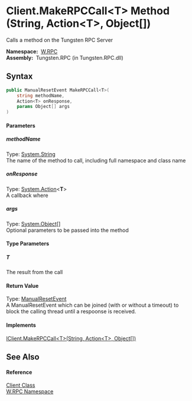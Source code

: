 Client.MakeRPCCall&lt;T> Method (String, Action&lt;T>, Object[])
================================================================
  Calls a method on the Tungsten RPC Server

  **Namespace:**  [W.RPC][1]  
  **Assembly:**  Tungsten.RPC (in Tungsten.RPC.dll)

Syntax
------

```csharp
public ManualResetEvent MakeRPCCall<T>(
	string methodName,
	Action<T> onResponse,
	params Object[] args
)

```

#### Parameters

##### *methodName*
Type: [System.String][2]  
The name of the method to call, including full namespace and class name

##### *onResponse*
Type: [System.Action][3]&lt;**T**>  
A callback where

##### *args*
Type: [System.Object][4][]  
Optional parameters to be passed into the method

#### Type Parameters

##### *T*
The result from the call

#### Return Value
Type: [ManualResetEvent][5]  
A ManualResetEvent which can be joined (with or without a timeout) to block the calling thread until a respoonse is received.
#### Implements
[IClient.MakeRPCCall&lt;T>(String, Action&lt;T>, Object[])][6]  


See Also
--------

#### Reference
[Client Class][7]  
[W.RPC Namespace][1]  

[1]: ../README.md
[2]: http://msdn.microsoft.com/en-us/library/s1wwdcbf
[3]: http://msdn.microsoft.com/en-us/library/018hxwa8
[4]: http://msdn.microsoft.com/en-us/library/e5kfa45b
[5]: http://msdn.microsoft.com/en-us/library/2ssskfws
[6]: ../IClient/MakeRPCCall__1_1.md
[7]: README.md
[8]: ../../_icons/Help.png